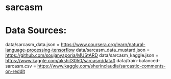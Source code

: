 # sarcasm



# Data Sources:
data/sarcasm_data.json = https://www.coursera.org/learn/natural-language-processing-tensorflow
data/sarcasm_data_mustard.json = https://github.com/soujanyaporia/MUStARD
data/sarcasm_kaggle.json = https://www.kaggle.com/akshit3050/sarcasm/data#
data/train-balanced-sarcasm.csv = https://www.kaggle.com/sherinclaudia/sarcastic-comments-on-reddit
